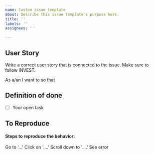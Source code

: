```yaml
---
name: Custom issue template
about: Describe this issue template's purpose here.
title: ''
labels: ''
assignees: ''

---
```


## User Story
Write a correct user story that is connected to the issue. Make sure to follow INVEST.

As a/an  I want to  so that

## Definition of done

- [ ] Your open task

## To Reproduce

#### Steps to reproduce the behavior:

Go to '...'
Click on '....'
Scroll down to '....'
See error
